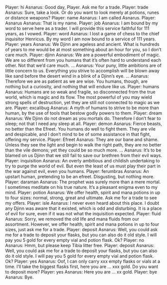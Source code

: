 Player: hi
Asnarus: Good day, Player. Ask me for a trade.
Player: trade
Asnarus: Sure, take a look. Or do you want to look merely at potions, runes or distance weapons?
Player: name
Asnarus: I am called Asnarus.
Player: Asnarus
Asnarus: That is my name.
Player: job
Asnarus: I am bound by my word to serve here as a trader. I will provide this service faithful for 111 years, as I vowed.
Player: word
Asnarus: I lost a game of chess to the chief inquisitor Henricus. By my word I am now bound to a service of 111 years.
Player: years
Asnarus: We Djinn are ageless and ancient. What is hundreds of years to me would be at most something about an hour for you, so I don’t care much.
Player: djinn
Asnarus: We are a powerful embodiment of magic. We are so different from you humans that it’s often hard to understand each other. Not that we’d care much. …
Asnarus: Your puny, little ambitions are of little concern to us. Everything you strive to accomplish will be blown away like sand before the desert wind in a blink of a Djinn’s eye. …
Asnarus: Therefore we are as patient as we are wise. You humans, though, are nothing but a curiosity, and nothing that will endure like us.
Player: humans
Asnarus: Humans are so weak and fragile, so disconnected from the true world, which is magic and its flow. The most powerful of you may wield strong spells of destruction, yet they are still not connected to magic as we are.
Player: excalibug
Asnarus: A myth of humans to strive to be more than human, by the use of tools that bestow godly powers to them.
Player: dream
Asnarus: We Djinn do not dream as you mortals do. Therefore I don’t fear to sleep; not that I need any sleep at all.
Player: demon
Asnarus: Fierce beasts, no better than the Efreet. You humans do well to fight them. They are vile and despicable, and I don’t mind to be of some assistance in that fight, offering my service.
Player: Efreet
Asnarus: They are our bane and shame. Unless they see the light and begin to walk the right path, they are no better than the vile demons; yet they could be so much more. …
Asnarus: It’s to be blamed on us Djinn that we still fail to save our brethren from their evil ways.
Player: inquisition
Asnarus: An overly ambitious and childish undertaking to try to purge the world of evil. But even the least of us must play their part in the war against evil, even you humans.
Player: ferumbras
Asnarus: An upstart human, pretending to be an efreet. Disgusting, but nothing more.
Player: daraman
Asnarus: The prophet was surely more than a mere mortal. I sometimes meditate on his true nature. It’s a pleasant enigma even to my mind.
Player: potion
Asnarus: We offer health, spirit and mana potions in up to four sizes: normal, strong, great and ultimate. Ask me for a trade to see my offers.
Player: isle
Asnarus: I never even heard about this place. I doubt any Djinn was aware that it existed, which is odd and disturbing. It is a place of evil for sure, even if it was not what the inquisition expected.
Player: fluid
Asnarus: Sorry, we removed the old life and mana fluids from our assortment. However, we offer health, spirit and mana potions in up to four sizes, just ask me for a trade.
Player: deposit
Asnarus: Well, you could ask me for a trade to deposit your flasks, but you can also do it old style. I will pay you 5 gold for every empty vial and potion flask. Ok?
Player: no
Asnarus: Hmm, but please keep Tibia litter free.
Player: deposit
Asnarus: Well, you could ask me for a trade to deposit your flasks, but you can also do it old style. I will pay you 5 gold for every empty vial and potion flask. Ok?
Player: yes
Asnarus: Oof, I can only carry xxx empty flasks or vials at a time. I’ll take the biggest flasks first, here you are … xxx gold. Do you want to deposit more?
Player: yes
Asnarus: Here you are … xx gold.
Player: bye
Asnarus: Bye.